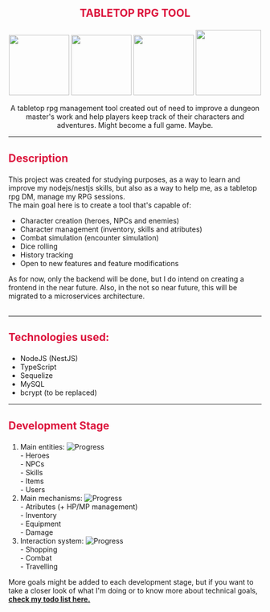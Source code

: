 ## <p align="center" style="color: crimson">TABLETOP RPG TOOL</p>
<p align="center">
  <a href="#" target="blank"><img src="https://i.pinimg.com/originals/45/b8/f0/45b8f060a14fa5fed63324aeb7c2a7f6.png" width="120" alt="" /></a>
  <a href="#" target="blank"><img src="https://i.pinimg.com/originals/19/b9/a6/19b9a6da2d360ff522eb93ff0b871447.png" width="120" alt="" /></a>
  <a href="#" target="blank"><img src="https://i.pinimg.com/originals/71/b3/ee/71b3ee58d1ce3b9309d01ac267f3a348.png" width="120" alt="" /></a>
  <a href="#" target="blank"><img src="https://i.pinimg.com/originals/8a/98/9d/8a989d9ca809688b5ec520f126a9d3bf.png" width="130" alt="" /></a>

</p>

  <p align="center">A tabletop rpg management tool created out of need to improve a dungeon master's work and help players keep track of their characters and adventures. Might become a full game. Maybe.</p>
<hr/>

## <p align="left" style="color: crimson">Description</p>

This project was created for studying purposes, as a way to learn and improve my nodejs/nestjs skills, but also as a way to help me, as a tabletop rpg DM, manage my RPG sessions. <br/>
The main goal here is to create a tool that's capable of:
- Character creation (heroes, NPCs and enemies)
- Character management (inventory, skills and atributes)
- Combat simulation (encounter simulation)
- Dice rolling
- History tracking
- Open to new features and feature modifications

As for now, only the backend will be done, but I do intend on creating a frontend in the near future. Also, in the not so near future, this will be migrated to a microservices architecture.
   <br/>
   <br/>

<hr/>

## <p align="left" style="color: crimson">Technologies used:</p>
- NodeJS (NestJS)
- TypeScript
- Sequelize
- MySQL
- bcrypt (to be replaced)
<hr/>

## <p align="left" style="color: crimson">Development Stage</p>
1. Main entities: ![Progress](https://progress-bar.dev/85/)
   <br/>- Heroes
   <br/>- NPCs
   <br/>- Skills
   <br/>- Items
   <br/>- Users
   <br/>
2. Main mechanisms: ![Progress](https://progress-bar.dev/25/)
   <br/>- Atributes (+ HP/MP management)
   <br/>- Inventory
   <br/>- Equipment
   <br/>- Damage
   <br/>
3. Interaction system: ![Progress](https://progress-bar.dev/0/)
   <br/>- Shopping
   <br/>- Combat
   <br/>- Travelling

More goals might be added to each development stage, but if you want to take a closer look of what I'm doing or to know more about technical goals, <b><a href="https://github.com/KiriLucas/tabletop-rpg-tool/blob/main/TODO.md">check my todo list here.</a></b>
